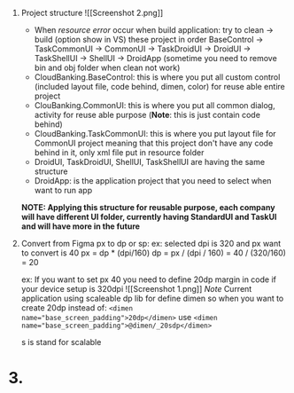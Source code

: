1. Project structure
	![[Screenshot 2.png]]
	- When *resource error* occur when build application: try to clean -> build (option show in VS) these project in order BaseControl -> TaskCommonUI -> CommonUI -> TaskDroidUI -> DroidUI -> TaskShellUI -> ShellUI -> DroidApp (sometime you need to remove bin and obj folder when clean not work)
	- CloudBanking.BaseControl: this is where you put all custom control (included layout file, code behind, dimen, color) for reuse able entire project
	- ClouBanking.CommonUI: this is where you put all common dialog, activity for reuse able purpose (**Note**: this is just contain code behind)
	- CloudBanking.TaskCommonUI: this is where you put layout file for CommonUI project meaning that this project don't have any code behind in it, only xml file put in resource folder
	- DroidUI, TaskDroidUI, ShellUI, TaskShellUI are having the same structure
	- DroidApp: is the application project that you need to select when want to run app
	
	**NOTE: Applying this structure for reusable purpose, each company will have different UI folder, currently having StandardUI and TaskUI and will have more in the future**
	
2. Convert from Figma px to dp or sp: 
	ex: selected dpi is 320 and px want to convert is 40
	px = dp * (dpi/160)
	dp = px / (dpi / 160) = 40 / (320/160) = 20
	
	ex: If you want to set px 40 you need to define 20dp margin in code if your device setup is 320dpi
	![[Screenshot 1.png]]
	*Note* 
	Current application using scaleable dp lib for define dimen so when you want to create 20dp instead of:
	`<dimen name="base_screen_padding">20dp</dimen>`
	use 
	`<dimen name="base_screen_padding">@dimen/_20sdp</dimen>`
	
	s is stand for scalable
# 3. 